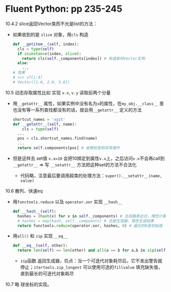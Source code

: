 # Fluent Python: pp 235-245

10.4.2 slice返回Vector类而不光是list的方法：

- 如果收到的是 `slice` 对象，用`cls` 构造

    ```python
    def __getitem__(self, index):
      cls = type(self)
      if isinstance(index, slice):
        return cls(self._components[index]) # 构造新的Vector实例
      else:
        ...
    # 效果
    # >>> v7[1:4] 
    # Vector([1.0, 2.0, 3.0])
    ```

10.5 动态存取属性比如 实现 `v.x`, `v.y` 读取前两个分量

- 用`__getattr__` 属性，如果实例中没有名为`x`的属性，在`my_obj.__class__` 里也没有等一系列查找都没有的话，就会用`__getattr__` 定义的方法

    ```python
    shortcut_names = 'xyzt'
    def __getattr__(self, name):
    	cls = type(self)
      ...
      pos = cls.shortcut_names.find(name)
      ...
      return self.components[pos] # 省略检查和异常操作
    ```

- 但是这样去 set值 `v.x=10` 会把10绑定到属性`v.x`上，之后访问`v.x`不会再call到`__getattr__`  => 写 `__setattr__` 方法把这种set的方法不合法化

    - 代码略，注意最后要调用超类的处理方法：`super().__setattr__(name, value)`

10.6 散列、快速eq

- 用`functools.reduce` 以及 `operator.xor` 实现 `__hash__`

    ```python
    def __hash__(self):
      hashes = (hash(x) for x in self._components) # 生成器表达式，惰性计算各个分量的散列值
      # hashes = map(hash, self._compoents) # 也是生成器，惰性生成结果
      return functools.reduce(operator.xor, hashes, 0) # 最后的0是初始值
    ```

- 用`all()` 和 `zip` 实现 `__eq__`

    ```python
    def __eq__(self, other):
      return len(self) == len(other) and all(a == b for a,b in zip(self, other))
    ```

    - `zip`函数 返回生成器，坑点：当一个可迭代对象耗尽后，它不发出警告就停止；`itertools.zip_longest` 可以使用可选的`fillvalue` 填充缺失值，直到最长的可迭代对象耗尽

10.7 略 球坐标的实现。
